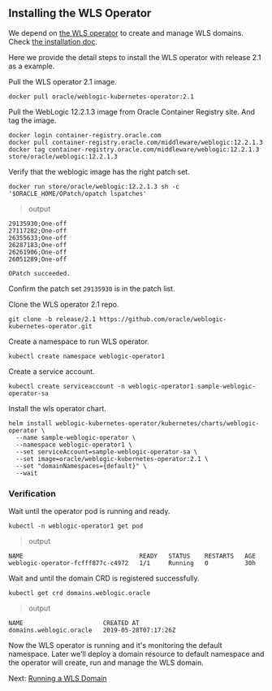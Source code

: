 ## Installing the WLS Operator
We depend on [the WLS operator](https://github.com/oracle/weblogic-kubernetes-operator) to create and manage WLS domains. Check [the installation doc](https://oracle.github.io/weblogic-kubernetes-operator/userguide/managing-operators/installation/).

Here we provide the detail steps to install the WLS operator with release 2.1 as a example.

Pull the WLS operator 2.1 image.
```
docker pull oracle/weblogic-kubernetes-operator:2.1
```
Pull the WebLogic 12.2.1.3 image from Oracle Container Registry site. And tag the image.
```
docker login container-registry.oracle.com
docker pull container-registry.oracle.com/middleware/weblogic:12.2.1.3
docker tag container-registry.oracle.com/middleware/weblogic:12.2.1.3 store/oracle/weblogic:12.2.1.3
```

Verify that the weblogic image has the right patch set.
```
docker run store/oracle/weblogic:12.2.1.3 sh -c '$ORACLE_HOME/OPatch/opatch lspatches'
```
> output
```
29135930;One-off
27117282;One-off
26355633;One-off
26287183;One-off
26261906;One-off
26051289;One-off

OPatch succeeded.
```
Confirm the patch set `29135930` is in the patch list.

Clone the WLS operator 2.1 repo.
```
git clone -b release/2.1 https://github.com/oracle/weblogic-kubernetes-operator.git
```
Create a namespace to run WLS operator.
```
kubectl create namespace weblogic-operator1
```
Create a service account.
```
kubectl create serviceaccount -n weblogic-operator1 sample-weblogic-operator-sa
```
Install the wls operator chart.
```
helm install weblogic-kubernetes-operator/kubernetes/charts/weblogic-operator \
  --name sample-weblogic-operator \
  --namespace weblogic-operator1 \
  --set serviceAccount=sample-weblogic-operator-sa \
  --set image=oracle/weblogic-kubernetes-operator:2.1 \
  --set "domainNamespaces={default}" \
  --wait
```

### Verification
Wait until the operator pod is running and ready.
```
kubectl -n weblogic-operator1 get pod
```
> output
```
NAME                                READY   STATUS    RESTARTS   AGE
weblogic-operator-fcfff877c-c4972   1/1     Running   0          30h
```
Wait and until the domain CRD is registered successfully.
```
kubectl get crd domains.weblogic.oracle
```
> output
```
NAME                      CREATED AT
domains.weblogic.oracle   2019-05-28T07:17:26Z
```

Now the WLS operator is running and it's monitoring the default namespace. Later we'll deploy a domain resource to default namespace and the operator will create, run and manage the WLS domain.

Next: [Running a WLS Domain](04-wls-domain.md)


